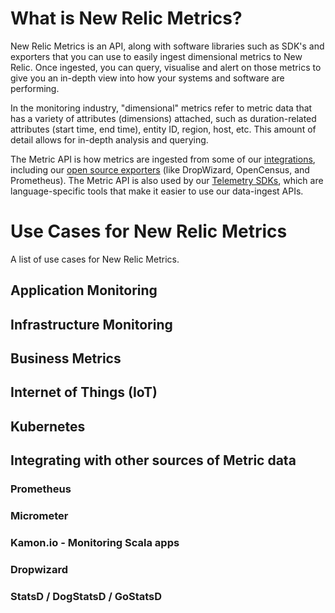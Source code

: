# What is New Relic Metrics?

New Relic Metrics is an API, along with software libraries such as SDK's and exporters that you can use to easily ingest dimensional metrics to New Relic. Once ingested, you can query, visualise and alert on those metrics to give you an in-depth view into how your systems and software are performing.

In the monitoring industry, "dimensional" metrics refer to metric data that has a variety of attributes (dimensions) attached, such as duration-related attributes (start time, end time), entity ID, region, host, etc. This amount of detail allows for in-depth analysis and querying.

The Metric API is how metrics are ingested from some of our [integrations](https://newrelic.com/integrations), including our [open source exporters](https://docs.newrelic.com/docs/data-ingest-apis/get-data-new-relic/new-relic-sdks/telemetry-sdks-send-custom-telemetry-data-new-relic#external-data) (like DropWizard, OpenCensus, and Prometheus). The Metric API is also used by our [Telemetry SDKs](https://docs.newrelic.com/docs/data-ingest-apis/get-data-new-relic/new-relic-sdks/telemetry-sdks-send-custom-telemetry-data-new-relic), which are language-specific tools that make it easier to use our data-ingest APIs.

# Use Cases for New Relic Metrics

A list of use cases for New Relic Metrics.

## Application Monitoring

## Infrastructure Monitoring

## Business Metrics

## Internet of Things (IoT)

## Kubernetes

## Integrating with other sources of Metric data

### Prometheus

### Micrometer

### Kamon.io - Monitoring Scala apps

### Dropwizard

### StatsD / DogStatsD / GoStatsD

